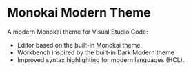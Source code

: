 # Monokai Modern Theme

A modern Monokai theme for Visual Studio Code:

- Editor based on the built-in Monokai theme.
- Workbench inspired by the built-in Dark Modern theme
- Improved syntax highlighting for modern languages (HCL).
